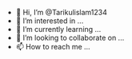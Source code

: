 - 👋 Hi, I’m @Tarikulislam1234
- 👀 I’m interested in ...
- 🌱 I’m currently learning ...
- 💞️ I’m looking to collaborate on ...
- 📫 How to reach me ...

<!---
Tarikulislam1234/Tarikulislam1234 is a ✨ special ✨ repository because its `README.md` (this file) appears on your GitHub profile.
You can click the Preview link to take a look at your changes.
---
